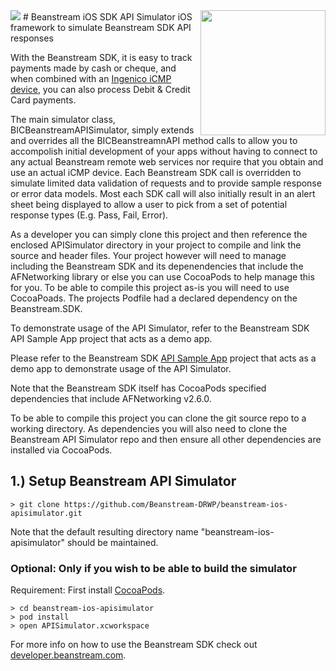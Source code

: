 <img src="http://www.beanstream.com/wp-content/uploads/2015/08/Beanstream-logo.png" />
# Beanstream iOS SDK API Simulator
<img align="right" src="http://ingenico.ca/wp-content/uploads/2014/07/ICMP-Main-carte-Updated-2-web-version-e1424706271455.jpg" height=200px />
iOS framework to simulate Beanstream SDK API responses

With the Beanstream SDK, it is easy to track payments made by cash or cheque, and when combined with an [Ingenico iCMP device](http://ingenico.ca/terminals/icmp/), you can also process Debit &amp; Credit Card payments.

The main simulator class, BICBeanstreamAPISimulator, simply extends and overrides all the BICBeanstreamnAPI method calls to allow you to accompolish initial development of your apps without having to connect to any actual Beanstream remote web services nor require that you obtain and use an actual iCMP device. Each Beanstream SDK call is overridden to simulate limited data validation of requests and to provide sample response or error data models. Most each SDK call will also initially result in an alert sheet being displayed to allow a user to pick from a set of potential response types (E.g. Pass, Fail, Error).

As a developer you can simply clone this project and then reference the enclosed APISimulator directory in your project to compile and link the source and header files. Your project however will need to manage including the Beanstream SDK and its depenendencies that include the AFNetworking library or else you can use CocoaPods to help manage this for you. To be able to compile this project as-is you will need to use CocoaPoads. The projects Podfile had a declared dependency on the Beanstream.SDK.

To demonstrate usage of the API Simulator, refer to the Beanstream SDK API Sample App project that acts as a demo app.

Please refer to the Beanstream SDK [API Sample App](https://github.com/Beanstream-DRWP/beanstream-ios-apisample) project that acts as a demo app to demonstrate usage of the API Simulator.

Note that the Beanstream SDK itself has CocoaPods specified dependencies that include AFNetworking v2.6.0.

To be able to compile this project you can clone the git source repo to a working directory. As dependencies you will also need to clone the Beanstream API Simulator repo and then ensure all other dependencies are installed via CocoaPods.

## 1.) Setup Beanstream API Simulator

```
> git clone https://github.com/Beanstream-DRWP/beanstream-ios-apisimulator.git
```

Note that the default resulting directory name "beanstream-ios-apisimulator" should be maintained.

### Optional: Only if you wish to be able to build the simulator

Requirement: First install [CocoaPods](https://cocoapods.org).

```
> cd beanstream-ios-apisimulator
> pod install
> open APISimulator.xcworkspace
```

For more info on how to use the Beanstream SDK check out [developer.beanstream.com](http://developer.beanstream.com).
